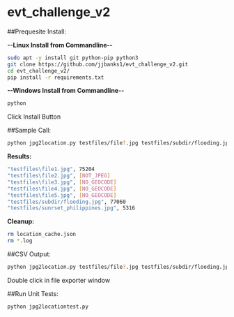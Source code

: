 # evt_challenge_v2

##Prequesite Install:

**--Linux Install from Commandline--**

```bash
sudo apt -y install git python-pip python3
git clone https://github.com/jjbanks1/evt_challenge_v2.git
cd evt_challenge_v2/
pip install -r requirements.txt
```

**--Windows Install from Commandline--**

```bash
python
```
Click Install Button


##Sample Call:

```bash
python jpg2location.py testfiles/file?.jpg testfiles/subdir/flooding.jpg testfiles/sunrset_philippines.jpg
```

**Results:**

```bash
"testfiles\file1.jpg", 75204
"testfiles\file2.jpg", [NOT_JPEG]
"testfiles\file3.jpg", [NO_GEOCODE]
"testfiles\file4.jpg", [NO_GEOCODE]
"testfiles\file5.jpg", [NO_GEOCODE]
"testfiles/subdir/flooding.jpg", 77060
"testfiles/sunrset_philippines.jpg", 5316
```


**Cleanup:**

```bash
rm location_cache.json
rm *.log
```


##CSV Output:

```bash
python jpg2location.py testfiles/file?.jpg testfiles/subdir/flooding.jpg testfiles/sunrset_philippines.jpg > out.csv
```

Double click in file exporter window

##Run Unit Tests:

```bash
python jpg2locationtest.py
```


